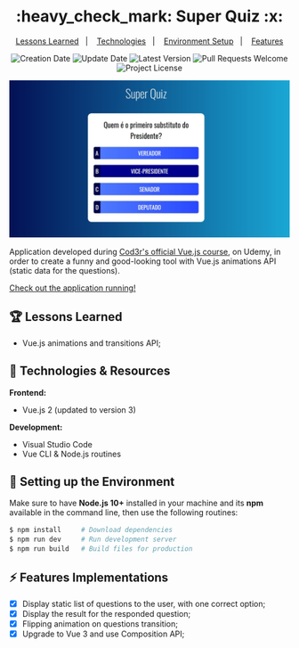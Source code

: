<h1 align="center">
  :heavy_check_mark: Super Quiz :x:
</h1>

<p align="center">
  <a href="#trophy-lessons-learned">Lessons Learned</a>&nbsp;&nbsp;&nbsp;|&nbsp;&nbsp;&nbsp;
  <a href="#rocket-technologies--resources">Technologies</a>&nbsp;&nbsp;&nbsp;|&nbsp;&nbsp;&nbsp;
  <a href="#hammer-setting-up-the-environment">Environment Setup</a>&nbsp;&nbsp;&nbsp;|&nbsp;&nbsp;&nbsp;
  <a href="#zap-features-implementations">Features</a>
</p>

<p align="center">
  <img src="https://img.shields.io/static/v1?labelColor=000000&color=396afc&label=created%20at&message=Apr%202020" alt="Creation Date" />

  <img src="https://img.shields.io/github/last-commit/juliolmuller/super-quiz?label=updated%20at&labelColor=000000&color=396afc" alt="Update Date" />

  <img src="https://img.shields.io/github/v/tag/juliolmuller/super-quiz?label=latest%20version&labelColor=000000&color=396afc" alt="Latest Version" />

  <img src="https://img.shields.io/static/v1?labelColor=000000&color=396afc&label=PRs&message=welcome" alt="Pull Requests Welcome" />

  <img src="https://img.shields.io/github/license/juliolmuller/super-quiz?labelColor=000000&color=396afc" alt="Project License" />
</p>

![Application snapshot](./.github/app-overview.jpg)

Application developed during [Cod3r's official Vue.js course](https://www.udemy.com/course/vue-js-completo/), on Udemy, in order to create a funny and good-looking tool with Vue.js animations API (static data for the questions).

[Check out the application running!](https://super-quiz.vercel.app//)

## :trophy: Lessons Learned

- Vue.js animations and transitions API;

## :rocket: Technologies & Resources

**Frontend:**
- Vue.js 2 (updated to version 3)

**Development:**
- Visual Studio Code
- Vue CLI & Node.js routines

## :hammer: Setting up the Environment

Make sure to have **Node.js 10+** installed in your machine and its **npm** available in the command line, then use the following routines:

```bash
$ npm install     # Download dependencies
$ npm run dev     # Run development server
$ npm run build   # Build files for production
```

## :zap: Features Implementations

- [x] Display static list of questions to the user, with one correct option;
- [x] Display the result for the responded question;
- [x] Flipping animation on questions transition;
- [x] Upgrade to Vue 3 and use Composition API;
